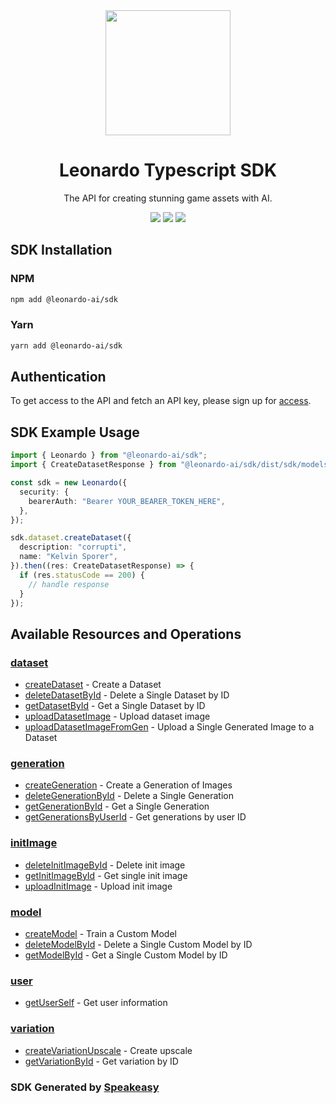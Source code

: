 <div align="center">
   <img src="https://user-images.githubusercontent.com/6267663/230025738-42a4980e-a5ea-4d00-a591-65e8de14de85.png" width="200">
   <h1>Leonardo Typescript SDK</h1>
   <p>The API for creating stunning game assets with AI.</p>
   <a href="https://github.com/Leonardo-Interactive/leonardo-ts-sdk/actions"><img src="https://img.shields.io/github/actions/workflow/status/Leonardo-Interactive/leonardo-ts-sdk/speakeasy_sdk_generate.yml?style=for-the-badge" /></a>
   <a href="https://docs.leonardo.ai/"><img src="https://img.shields.io/static/v1?label=Docs&message=API Ref&color=000&style=for-the-badge" /></a>
   <a href="https://discord.gg/leonardo-ai"><img src="https://img.shields.io/static/v1?label=Discord&message=Join&color=7289da&style=for-the-badge" /></a>
</div>

<!-- Start SDK Installation -->
## SDK Installation

### NPM

```bash
npm add @leonardo-ai/sdk
```

### Yarn

```bash
yarn add @leonardo-ai/sdk
```
<!-- End SDK Installation -->

## Authentication

To get access to the API and fetch an API key, please sign up for [access](https://leonardo.ai/). 

## SDK Example Usage
<!-- Start SDK Example Usage -->
```typescript
import { Leonardo } from "@leonardo-ai/sdk";
import { CreateDatasetResponse } from "@leonardo-ai/sdk/dist/sdk/models/operations";

const sdk = new Leonardo({
  security: {
    bearerAuth: "Bearer YOUR_BEARER_TOKEN_HERE",
  },
});

sdk.dataset.createDataset({
  description: "corrupti",
  name: "Kelvin Sporer",
}).then((res: CreateDatasetResponse) => {
  if (res.statusCode == 200) {
    // handle response
  }
});
```
<!-- End SDK Example Usage -->

<!-- Start SDK Available Operations -->
## Available Resources and Operations


### [dataset](docs/dataset/README.md)

* [createDataset](docs/dataset/README.md#createdataset) - Create a Dataset
* [deleteDatasetById](docs/dataset/README.md#deletedatasetbyid) - Delete a Single Dataset by ID
* [getDatasetById](docs/dataset/README.md#getdatasetbyid) - Get a Single Dataset by ID
* [uploadDatasetImage](docs/dataset/README.md#uploaddatasetimage) - Upload dataset image
* [uploadDatasetImageFromGen](docs/dataset/README.md#uploaddatasetimagefromgen) - Upload a Single Generated Image to a Dataset

### [generation](docs/generation/README.md)

* [createGeneration](docs/generation/README.md#creategeneration) - Create a Generation of Images
* [deleteGenerationById](docs/generation/README.md#deletegenerationbyid) - Delete a Single Generation
* [getGenerationById](docs/generation/README.md#getgenerationbyid) - Get a Single Generation
* [getGenerationsByUserId](docs/generation/README.md#getgenerationsbyuserid) - Get generations by user ID

### [initImage](docs/initimage/README.md)

* [deleteInitImageById](docs/initimage/README.md#deleteinitimagebyid) - Delete init image
* [getInitImageById](docs/initimage/README.md#getinitimagebyid) - Get single init image
* [uploadInitImage](docs/initimage/README.md#uploadinitimage) - Upload init image

### [model](docs/model/README.md)

* [createModel](docs/model/README.md#createmodel) - Train a Custom Model
* [deleteModelById](docs/model/README.md#deletemodelbyid) - Delete a Single Custom Model by ID
* [getModelById](docs/model/README.md#getmodelbyid) - Get a Single Custom Model by ID

### [user](docs/user/README.md)

* [getUserSelf](docs/user/README.md#getuserself) - Get user information

### [variation](docs/variation/README.md)

* [createVariationUpscale](docs/variation/README.md#createvariationupscale) - Create upscale
* [getVariationById](docs/variation/README.md#getvariationbyid) - Get variation by ID
<!-- End SDK Available Operations -->

### SDK Generated by [Speakeasy](https://docs.speakeasyapi.dev/docs/using-speakeasy/client-sdks)
